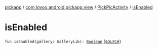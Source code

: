 [pickapp](../../index.md) / [com.lovoo.android.pickapp.view](../index.md) / [PickPicActivity](index.md) / [isEnabled](./is-enabled.md)

# isEnabled

`fun isEnabled(gallery: GalleryLib): `[`Boolean`](https://kotlinlang.org/api/latest/jvm/stdlib/kotlin/-boolean/index.html) [(source)](https://github.com/lovoo/android-pickpic/blob/master/pickapp/pickapp/src/main/kotlin/com/lovoo/android/pickapp/view/PickPicActivity.kt#L196)